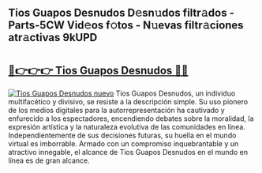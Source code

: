 ## Tios Guapos Desnudos D𝚎sn𝚞dos filtr𝚊dos - Parts-5CW Vid𝚎os f𝚘tos - N𝚞evas filtr𝚊ciones atr𝚊ctivas 9kUPD

# <h2><a href="http://mb8zic.tromn.icu/?c=Tios+Guapos+Desnudos">🔗👉👉👉 Tios Guapos Desnudos 🔗🔗</a></h2>

[![Tios Guapos Desnudos nuevo](https://i.imgur.com/pEAQMta.gif)](http://mb8zic.tromn.icu/?c=Tios+Guapos+Desnudos)
Tios Guapos Desnudos, un individuo multifacético y divisivo, se resiste a la descripción simple. Su uso pionero de los medios digitales para la autorrepresentación ha cautivado y enfurecido a los espectadores, encendiendo debates sobre la moralidad, la expresión artística y la naturaleza evolutiva de las comunidades en línea. Independientemente de sus decisiones futuras, su huella en el mundo virtual es imborrable. Armado con un compromiso inquebrantable y un atractivo innegable, el alcance de Tios Guapos Desnudos en el mundo en línea es de gran alcance.
